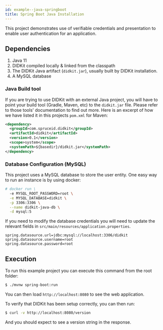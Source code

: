 ```yaml
---
id: example--java-springboot
title: Spring Boot Java Installation
---
```


This project demonstrates use of verifiable credentials and presentation to enable
user authentication for an application.

## Dependencies

1. Java 11
2. DIDKit compiled locally & linked from the classpath
3. The DIDKit Java artifact (`didkit.jar`), usually built by DIDKit installation.
4. A MySQL database

### Java Build tool

If you are trying to use DIDKit with an external Java project, you will have
to point your build tool (Gradle, Maven, etc) to the `didkit.jar` file. Please refer
to those tools' documentation to find out more. Here is an excerpt of how we have
listed it in this projects `pom.xml` for Maven:

```xml
<dependency>
  <groupId>com.spruceid.didkit</groupId>
  <artifactId>didkit</artifactId>
  <version>0.1</version>
  <scope>system</scope>
  <systemPath>${basedir}/didkit.jar</systemPath>
</dependency>
```

### Database Configuration (MySQL)

This project uses a MySQL database to store the user entity. One easy way to run
an instance is by using docker:

```bash
# docker run \
  -e MYSQL_ROOT_PASSWORD=root \
  -e MYSQL_DATABASE=didkit \
  -p 3306:3306 \
  --name didkit-java-db \
  -d mysql:5
```

If you need to modify the database credentials you will need to update the
relevant fields in `src/main/resources/application.properties`.

```
spring.datasource.url=jdbc:mysql://localhost:3306/didkit
spring.datasource.username=root
spring.datasource.password=root
```

## Execution

To run this example project you can execute this command from the root folder:

```bash
$ ./mvnw spring-boot:run
```

You can then load `http://localhost:8080` to see the web application.


To verify that DIDKit has been setup correctly, you can then run:

```bash
$ curl -v http://localhost:8080/version
```

And you should expect to see a version string in the response.